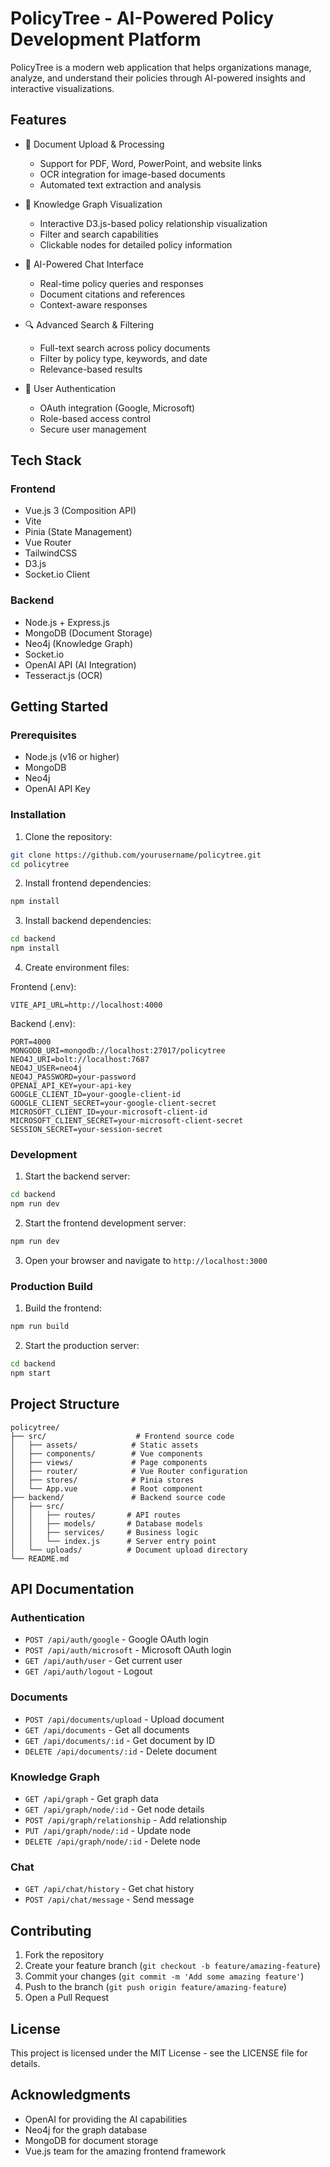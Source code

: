# PolicyTree - AI-Powered Policy Development Platform

PolicyTree is a modern web application that helps organizations manage, analyze, and understand their policies through AI-powered insights and interactive visualizations.

## Features

- 📄 Document Upload & Processing
  - Support for PDF, Word, PowerPoint, and website links
  - OCR integration for image-based documents
  - Automated text extraction and analysis

- 🧠 Knowledge Graph Visualization
  - Interactive D3.js-based policy relationship visualization
  - Filter and search capabilities
  - Clickable nodes for detailed policy information

- 💬 AI-Powered Chat Interface
  - Real-time policy queries and responses
  - Document citations and references
  - Context-aware responses

- 🔍 Advanced Search & Filtering
  - Full-text search across policy documents
  - Filter by policy type, keywords, and date
  - Relevance-based results

- 👥 User Authentication
  - OAuth integration (Google, Microsoft)
  - Role-based access control
  - Secure user management

## Tech Stack

### Frontend
- Vue.js 3 (Composition API)
- Vite
- Pinia (State Management)
- Vue Router
- TailwindCSS
- D3.js
- Socket.io Client

### Backend
- Node.js + Express.js
- MongoDB (Document Storage)
- Neo4j (Knowledge Graph)
- Socket.io
- OpenAI API (AI Integration)
- Tesseract.js (OCR)

## Getting Started

### Prerequisites

- Node.js (v16 or higher)
- MongoDB
- Neo4j
- OpenAI API Key

### Installation

1. Clone the repository:
```bash
git clone https://github.com/yourusername/policytree.git
cd policytree
```

2. Install frontend dependencies:
```bash
npm install
```

3. Install backend dependencies:
```bash
cd backend
npm install
```

4. Create environment files:

Frontend (.env):
```
VITE_API_URL=http://localhost:4000
```

Backend (.env):
```
PORT=4000
MONGODB_URI=mongodb://localhost:27017/policytree
NEO4J_URI=bolt://localhost:7687
NEO4J_USER=neo4j
NEO4J_PASSWORD=your-password
OPENAI_API_KEY=your-api-key
GOOGLE_CLIENT_ID=your-google-client-id
GOOGLE_CLIENT_SECRET=your-google-client-secret
MICROSOFT_CLIENT_ID=your-microsoft-client-id
MICROSOFT_CLIENT_SECRET=your-microsoft-client-secret
SESSION_SECRET=your-session-secret
```

### Development

1. Start the backend server:
```bash
cd backend
npm run dev
```

2. Start the frontend development server:
```bash
npm run dev
```

3. Open your browser and navigate to `http://localhost:3000`

### Production Build

1. Build the frontend:
```bash
npm run build
```

2. Start the production server:
```bash
cd backend
npm start
```

## Project Structure

```
policytree/
├── src/                    # Frontend source code
│   ├── assets/            # Static assets
│   ├── components/        # Vue components
│   ├── views/             # Page components
│   ├── router/            # Vue Router configuration
│   ├── stores/            # Pinia stores
│   └── App.vue            # Root component
├── backend/               # Backend source code
│   ├── src/
│   │   ├── routes/       # API routes
│   │   ├── models/       # Database models
│   │   ├── services/     # Business logic
│   │   └── index.js      # Server entry point
│   └── uploads/          # Document upload directory
└── README.md
```

## API Documentation

### Authentication
- `POST /api/auth/google` - Google OAuth login
- `POST /api/auth/microsoft` - Microsoft OAuth login
- `GET /api/auth/user` - Get current user
- `GET /api/auth/logout` - Logout

### Documents
- `POST /api/documents/upload` - Upload document
- `GET /api/documents` - Get all documents
- `GET /api/documents/:id` - Get document by ID
- `DELETE /api/documents/:id` - Delete document

### Knowledge Graph
- `GET /api/graph` - Get graph data
- `GET /api/graph/node/:id` - Get node details
- `POST /api/graph/relationship` - Add relationship
- `PUT /api/graph/node/:id` - Update node
- `DELETE /api/graph/node/:id` - Delete node

### Chat
- `GET /api/chat/history` - Get chat history
- `POST /api/chat/message` - Send message

## Contributing

1. Fork the repository
2. Create your feature branch (`git checkout -b feature/amazing-feature`)
3. Commit your changes (`git commit -m 'Add some amazing feature'`)
4. Push to the branch (`git push origin feature/amazing-feature`)
5. Open a Pull Request

## License

This project is licensed under the MIT License - see the LICENSE file for details.

## Acknowledgments

- OpenAI for providing the AI capabilities
- Neo4j for the graph database
- MongoDB for document storage
- Vue.js team for the amazing frontend framework 